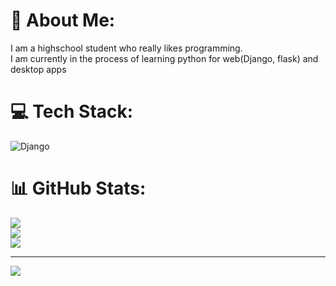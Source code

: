 # 💫 About Me:
I am a highschool student who really likes programming.<br>I am currently in the process of learning python for web(Django, flask) and desktop apps


# 💻 Tech Stack:
![Django](https://img.shields.io/badge/django-%23092E20.svg?style=for-the-badge&logo=django&logoColor=white)
# 📊 GitHub Stats:
![](https://github-readme-stats.vercel.app/api?username=Whymmi&theme=gotham&hide_border=false&include_all_commits=false&count_private=false)<br/>
![](https://github-readme-streak-stats.herokuapp.com/?user=Whymmi&theme=gotham&hide_border=false)<br/>
![](https://github-readme-stats.vercel.app/api/top-langs/?username=Whymmi&theme=gotham&hide_border=false&include_all_commits=false&count_private=false&layout=compact)

---
[![](https://visitcount.itsvg.in/api?id=Whymmi&icon=0&color=0)](https://visitcount.itsvg.in)

<!-- Proudly created with GPRM ( https://gprm.itsvg.in ) -->
